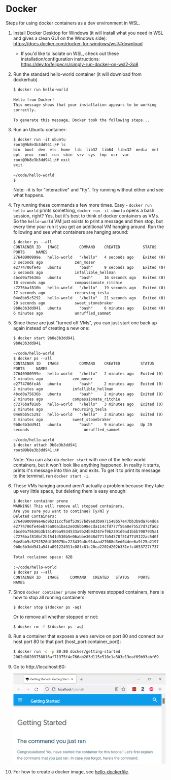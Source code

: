 # Docker

Steps for using docker containers as a dev environment in WSL.

1. Install Docker Desktop for Windows (it will install what you need in WSL and gives a clean GUI on the Windows side): https://docs.docker.com/docker-for-windows/wsl/#download
    - If you'd like to isolate on WSL, check out these installation/configuration instructions: https://dev.to/felipecrs/simply-run-docker-on-wsl2-3o8

2. Run the standard hello-world container (it will download from dockerhub)
    ```
    $ docker run hello-world

    Hello from Docker!
    This message shows that your installation appears to be working correctly.

    To generate this message, Docker took the following steps...
    ```

3. Run an Ubuntu container:
    ```
    $ docker run -it ubuntu
    root@9b8e3b3dd941:/# ls
    bin  boot  dev  etc  home  lib  lib32  lib64  libx32  media  mnt  opt  proc  root  run  sbin  srv  sys  tmp  usr  var
    root@9b8e3b3dd941:/# exit
    exit

    ~/code/hello-world
    $
    ```
    Note: -it is for "interactive" and "tty". Try running without either and see what happens.

4. Try running these commands a few more times. Easy - `docker run hello-world` prints something, `docker run -it ubuntu` opens a bash session, right? Yes, but it's best to think of docker containers as VMs. So the `hello-world` VM just exists to print a message and then stop, but every time your run it you get an additional VM hanging around. Run the following and see what containers are hanging around:
    ```
    $ docker ps --all
    CONTAINER ID   IMAGE         COMMAND    CREATED          STATUS                      PORTS     NAMES
    27640900999e   hello-world   "/hello"   4 seconds ago    Exited (0) 3 seconds ago              zen_moser
    e2774706fe46   ubuntu        "bash"     9 seconds ago    Exited (0) 5 seconds ago              infallible_hellman
    4bcd0a75636b   ubuntu        "bash"     16 seconds ago   Exited (0) 10 seconds ago             compassionate_ritchie
    c7276baf810b   hello-world   "/hello"   19 seconds ago   Exited (0) 17 seconds ago             recursing_tesla
    04e8bb5c5292   hello-world   "/hello"   21 seconds ago   Exited (0) 20 seconds ago             sweet_stonebraker
    9b8e3b3dd941   ubuntu        "bash"     6 minutes ago    Exited (0) 6 minutes ago              unruffled_sammet
    ```

5. Since these are just "turned off VMs", you can just start one back up again instead of creating a new one:
    ```
    $ docker start 9b8e3b3dd941
    9b8e3b3dd941

    ~/code/hello-world
    $ docker ps --all
    CONTAINER ID   IMAGE         COMMAND    CREATED         STATUS                     PORTS     NAMES
    27640900999e   hello-world   "/hello"   2 minutes ago   Exited (0) 2 minutes ago             zen_moser
    e2774706fe46   ubuntu        "bash"     2 minutes ago   Exited (0) 2 minutes ago             infallible_hellman
    4bcd0a75636b   ubuntu        "bash"     2 minutes ago   Exited (0) 2 minutes ago             compassionate_ritchie
    c7276baf810b   hello-world   "/hello"   3 minutes ago   Exited (0) 2 minutes ago             recursing_tesla
    04e8bb5c5292   hello-world   "/hello"   3 minutes ago   Exited (0) 3 minutes ago             sweet_stonebraker
    9b8e3b3dd941   ubuntu        "bash"     9 minutes ago   Up 20 seconds                        unruffled_sammet

    ~/code/hello-world
    $ docker attach 9b8e3b3dd941
    root@9b8e3b3dd941:/#
    ```
    Note: You can also do `docker start` with one of the hello-world containers, but it won't look like anything happened. In reality it starts, prints it's message into thin air, and exits. To get it to print its message to the terminal, run `docker start -i`.

6. These VMs hanging around aren't actually a problem because they take up very little space, but deleting them is easy enough:
    ```
    $ docker container prune
    WARNING! This will remove all stopped containers.
    Are you sure you want to continue? [y/N] y
    Deleted Containers:
    27640900999e46d9b211ccf68f53957bd9e83b9971548b57e47bb3b9da764d6a
    e2774706fe46eb75a80a1ba12e036bb98ecda114cfd777f56a0e75527d72fa62
    4bcd0a75636b3b15149ba9534533a9b24b9d247ef9b2391d9ad1bbb7007935a1
    c7276baf810bf2b1541d530b5e06abbe3648d771fb54578f51d7749122ac540f
    04e8bb5c5292526df30075bc223439a0c91daad27088d3ed04dee6a9f25a2197
    9b8e3b3dd941a54fa891224911c08fc81c20ca2202d202b331efc4653727f737

    Total reclaimed space: 62B

    :~/code/hello-world
    $ docker ps --all
    CONTAINER ID   IMAGE     COMMAND   CREATED   STATUS    PORTS     NAMES
    ```

7. Since `docker container prune` only removes stopped containers, here is how to stop all running containers:
    ```
    $ docker stop $(docker ps -aq)
    ```
    Or to remove all whether stopped or not:
    ```
    $ docker rm -f $(docker ps -aq)
    ```

8. Run a container that exposes a web service on port 80 and connect our host port 80 to that port (host_port:container_port):
    ```bash
    $ docker run -d -p 80:80 docker/getting-started
    2062d80209758816af71975f4e766ab203d115e510c1a303e13eaf09b93abf69
    ```

9. Go to http://localhost:80:

    ![](2022-04-23-16-16-30.png)

10. For how to create a docker image, see [hello-dockerfile](hellod-dockerfile/README.md).